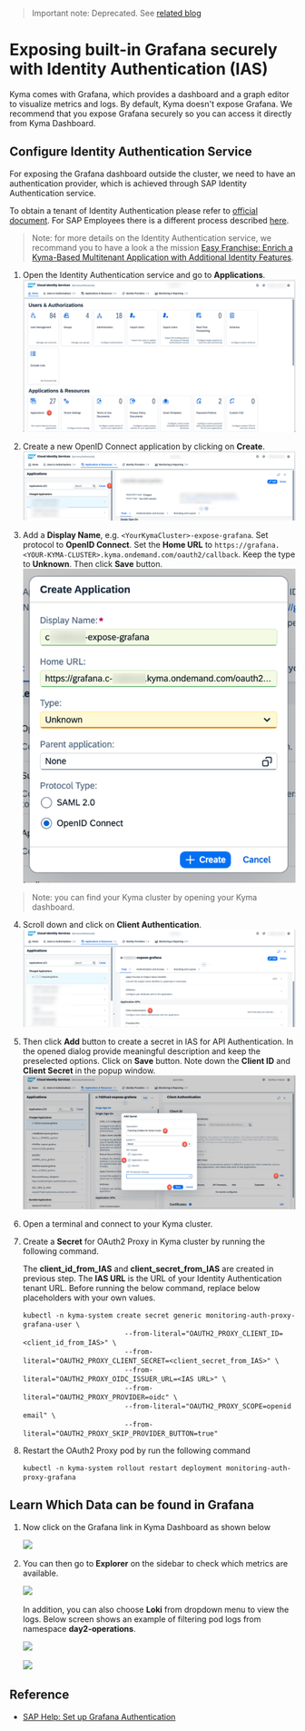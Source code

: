 > Important note: Deprecated. See [related blog](https://blogs.sap.com/2022/12/09/deprecation-of-prometheus-grafana-based-monitoring-in-sap-btp-kyma-runtime/)

# Exposing built-in Grafana securely with Identity Authentication (IAS)

Kyma comes with Grafana, which provides a dashboard and a graph editor to visualize metrics and logs. By default, Kyma doesn't expose Grafana. We recommend that you expose Grafana securely so you can access it directly from Kyma Dashboard. 

## Configure Identity Authentication Service

For exposing the Grafana dashboard outside the cluster, we need to have an authentication provider, which is achieved through SAP Identity Authentication service.

To obtain a tenant of Identity Authentication please refer to [official document](https://help.sap.com/docs/IDENTITY_AUTHENTICATION/6d6d63354d1242d185ab4830fc04feb1/93160ebd2dcb40e98aadcbb9a970f2b9.html#getting-a-tenant). For SAP Employees there is a different process described [here](https://github.tools.sap/saas-extension-on-kyma/easyfranchise-internal-appendix/blob/main/btp-kyma-day2-operations/README.md).

> Note: for more details on the Identity Authentication service, we recommand you to have a look a the mission [Easy Franchise: Enrich a Kyma-Based Multitenant Application with Additional Identity Features](https://github.com/SAP-samples/btp-kyma-identity-management/tree/main).

1. Open the Identity Authentication service and go to **Applications**.
   ![](images/2023_ias-create-app.png)

2. Create a new OpenID Connect application by clicking on **Create**. 
   ![](images/2023_ias-create-app-01.png)

3. Add a **Display Name**, e.g. `<YourKymaCluster>-expose-grafana`. Set protocol to **OpenID Connect**. Set the **Home URL** to `https://grafana.<YOUR-KYMA-CLUSTER>.kyma.ondemand.com/oauth2/callback`. Keep the type to **Unknown**. Then click **Save** button. 
   ![](images/2023_ias-create-app-02b.png)

> Note: you can find your Kyma cluster by opening your Kyma dashboard.

4. Scroll down and click on **Client Authentication**. 
   ![](images/2023_navigate_create_secret.png) 

5. Then click **Add** button to create a secret in IAS for API Authentication. In the opened dialog provide meaningful description and keep the preselected options. Click on **Save** button. Note down the **Client ID** and **Client Secret** in the popup window.
   ![](images/2023_create_secret.png)

6. Open a terminal and connect to your Kyma cluster.

7. Create a **Secret** for OAuth2 Proxy in Kyma cluster by running the following command.

   The **client_id_from_IAS** and **client_secret_from_IAS** are created in previous step. The **IAS URL** is the URL of your Identity Authentication tenant URL.
   Before running the below command, replace below placeholders with your own values.

   ```shell
   kubectl -n kyma-system create secret generic monitoring-auth-proxy-grafana-user \
   							--from-literal="OAUTH2_PROXY_CLIENT_ID=<client_id_from_IAS>" \
   							--from-literal="OAUTH2_PROXY_CLIENT_SECRET=<client_secret_from_IAS>" \
   							--from-literal="OAUTH2_PROXY_OIDC_ISSUER_URL=<IAS URL>" \
   							--from-literal="OAUTH2_PROXY_PROVIDER=oidc" \
   							--from-literal="OAUTH2_PROXY_SCOPE=openid email" \
   							--from-literal="OAUTH2_PROXY_SKIP_PROVIDER_BUTTON=true"
   ```

6. Restart the OAuth2 Proxy pod by run the following command

   ```shell
   kubectl -n kyma-system rollout restart deployment monitoring-auth-proxy-grafana
   ```
## Learn Which Data can be found in Grafana 

1. Now click on the Grafana link in Kyma Dashboard as shown below

   ![](images/GrafanaLink_dashboard.png)


2. You can then go to **Explorer** on the sidebar to check which metrics are available.

   ![](images/grafana_metrics.png)

   In addition, you can also choose **Loki** from dropdown menu to view the logs. Below screen shows an example of filtering pod logs from namespace **day2-operations**.

      ![](images/grafana_logs_config.png)

      ![](images/grafana_logs.png)

## Reference

* [SAP Help: Set up Grafana Authentication](
https://help.sap.com/docs/BTP/65de2977205c403bbc107264b8eccf4b/3e4299cfd0884c428e6b4774225638e8.html)
